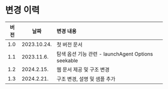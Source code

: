 # 변경 이력

| 버전   | 날짜 | 변경 내용 |
|-----------|------|:------------|
| 1.0 | 2023.10.24. | 첫 버전 문서 |
| 1.1 | 2023.11.6. | 탐색 옵션 기능 관련 - launchAgent Options seekable |
| 1.2 | 2024.2.15. | 웹 문서 제공 및 구조 변경|
| 1.3 | 2024.2.21. | 구조 변경, 설명 및 샘플 추가 |

